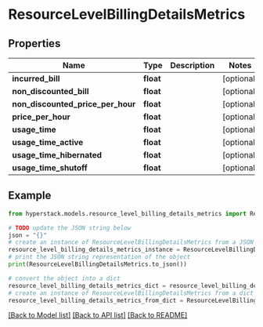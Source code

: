 # ResourceLevelBillingDetailsMetrics


## Properties

Name | Type | Description | Notes
------------ | ------------- | ------------- | -------------
**incurred_bill** | **float** |  | [optional] 
**non_discounted_bill** | **float** |  | [optional] 
**non_discounted_price_per_hour** | **float** |  | [optional] 
**price_per_hour** | **float** |  | [optional] 
**usage_time** | **float** |  | [optional] 
**usage_time_active** | **float** |  | [optional] 
**usage_time_hibernated** | **float** |  | [optional] 
**usage_time_shutoff** | **float** |  | [optional] 

## Example

```python
from hyperstack.models.resource_level_billing_details_metrics import ResourceLevelBillingDetailsMetrics

# TODO update the JSON string below
json = "{}"
# create an instance of ResourceLevelBillingDetailsMetrics from a JSON string
resource_level_billing_details_metrics_instance = ResourceLevelBillingDetailsMetrics.from_json(json)
# print the JSON string representation of the object
print(ResourceLevelBillingDetailsMetrics.to_json())

# convert the object into a dict
resource_level_billing_details_metrics_dict = resource_level_billing_details_metrics_instance.to_dict()
# create an instance of ResourceLevelBillingDetailsMetrics from a dict
resource_level_billing_details_metrics_from_dict = ResourceLevelBillingDetailsMetrics.from_dict(resource_level_billing_details_metrics_dict)
```
[[Back to Model list]](../README.md#documentation-for-models) [[Back to API list]](../README.md#documentation-for-api-endpoints) [[Back to README]](../README.md)


